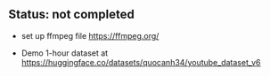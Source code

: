 ## Status: not completed ##

- set up ffmpeg file
https://ffmpeg.org/

- Demo 1-hour dataset at https://huggingface.co/datasets/quocanh34/youtube_dataset_v6

